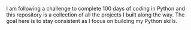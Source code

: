 I am following a challenge to complete 100 days of coding in Python and this repository is a collection of all the projects I built along the way. The goal here is to stay consistent as I focus on building my Python skills.
